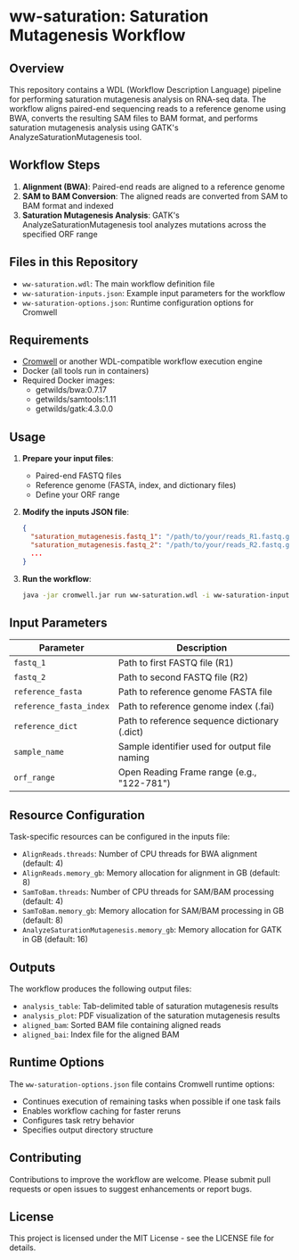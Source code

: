 # ww-saturation: Saturation Mutagenesis Workflow

## Overview

This repository contains a WDL (Workflow Description Language) pipeline for performing saturation mutagenesis analysis on RNA-seq data. The workflow aligns paired-end sequencing reads to a reference genome using BWA, converts the resulting SAM files to BAM format, and performs saturation mutagenesis analysis using GATK's AnalyzeSaturationMutagenesis tool.

## Workflow Steps

1. **Alignment (BWA)**: Paired-end reads are aligned to a reference genome
2. **SAM to BAM Conversion**: The aligned reads are converted from SAM to BAM format and indexed
3. **Saturation Mutagenesis Analysis**: GATK's AnalyzeSaturationMutagenesis tool analyzes mutations across the specified ORF range

## Files in this Repository

- `ww-saturation.wdl`: The main workflow definition file
- `ww-saturation-inputs.json`: Example input parameters for the workflow
- `ww-saturation-options.json`: Runtime configuration options for Cromwell

## Requirements

- [Cromwell](https://github.com/broadinstitute/cromwell) or another WDL-compatible workflow execution engine
- Docker (all tools run in containers)
- Required Docker images:
  - getwilds/bwa:0.7.17
  - getwilds/samtools:1.11
  - getwilds/gatk:4.3.0.0

## Usage

1. **Prepare your input files**:
   - Paired-end FASTQ files
   - Reference genome (FASTA, index, and dictionary files)
   - Define your ORF range

2. **Modify the inputs JSON file**:
   ```json
   {
     "saturation_mutagenesis.fastq_1": "/path/to/your/reads_R1.fastq.gz",
     "saturation_mutagenesis.fastq_2": "/path/to/your/reads_R2.fastq.gz",
     ...
   }
   ```

3. **Run the workflow**:
   ```bash
   java -jar cromwell.jar run ww-saturation.wdl -i ww-saturation-inputs.json -o ww-saturation-options.json
   ```

## Input Parameters

| Parameter | Description |
|-----------|-------------|
| `fastq_1` | Path to first FASTQ file (R1) |
| `fastq_2` | Path to second FASTQ file (R2) |
| `reference_fasta` | Path to reference genome FASTA file |
| `reference_fasta_index` | Path to reference genome index (.fai) |
| `reference_dict` | Path to reference sequence dictionary (.dict) |
| `sample_name` | Sample identifier used for output file naming |
| `orf_range` | Open Reading Frame range (e.g., "122-781") |

## Resource Configuration

Task-specific resources can be configured in the inputs file:

- `AlignReads.threads`: Number of CPU threads for BWA alignment (default: 4)
- `AlignReads.memory_gb`: Memory allocation for alignment in GB (default: 8)
- `SamToBam.threads`: Number of CPU threads for SAM/BAM processing (default: 4)
- `SamToBam.memory_gb`: Memory allocation for SAM/BAM processing in GB (default: 8)
- `AnalyzeSaturationMutagenesis.memory_gb`: Memory allocation for GATK in GB (default: 16)

## Outputs

The workflow produces the following output files:

- `analysis_table`: Tab-delimited table of saturation mutagenesis results
- `analysis_plot`: PDF visualization of the saturation mutagenesis results
- `aligned_bam`: Sorted BAM file containing aligned reads
- `aligned_bai`: Index file for the aligned BAM

## Runtime Options

The `ww-saturation-options.json` file contains Cromwell runtime options:

- Continues execution of remaining tasks when possible if one task fails
- Enables workflow caching for faster reruns
- Configures task retry behavior
- Specifies output directory structure

## Contributing

Contributions to improve the workflow are welcome. Please submit pull requests or open issues to suggest enhancements or report bugs.

## License

This project is licensed under the MIT License - see the LICENSE file for details.

